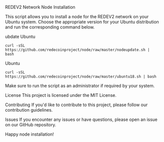 REDEV2 Network Node Installation

This script allows you to install a node for the REDEV2 network on your Ubuntu system. Choose the appropriate version for your Ubuntu distribution and run the corresponding command below.

ubdate Ubuntu
```shell
curl -sSL https://github.com/redecoinproject/node/raw/master/nodeupdate.sh | bash
```
Ubuntu
```shell
curl -sSL https://github.com/redecoinproject/node/raw/master/ubuntu18.sh | bash
```

Make sure to run the script as an administrator if required by your system.

License
This project is licensed under the MIT License.

Contributing
If you'd like to contribute to this project, please follow our contribution guidelines.

Issues
If you encounter any issues or have questions, please open an issue on our GitHub repository.

Happy node installation!
